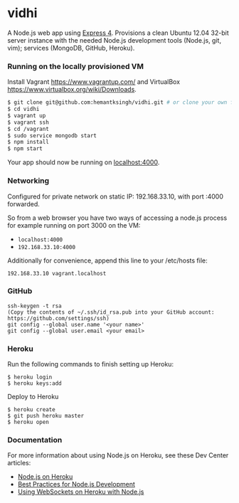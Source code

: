 # vidhi

A Node.js web app using [Express 4](http://expressjs.com/). Provisions a clean Ubuntu 12.04 32-bit server instance with the needed Node.js development tools (Node.js, git, vim); services (MongoDB, GitHub, Heroku).

### Running on the locally provisioned VM

Install Vagrant https://www.vagrantup.com/ and VirtualBox https://www.virtualbox.org/wiki/Downloads.

```sh
$ git clone git@github.com:hemantksingh/vidhi.git # or clone your own fork
$ cd vidhi
$ vagrant up
$ vagrant ssh
$ cd /vagrant
$ sudo service mongodb start
$ npm install
$ npm start
```

Your app should now be running on [localhost:4000](http://localhost:4000/).

### Networking
Configured for private network on static IP: 192.168.33.10, with port :4000 forwarded.

So from a web browser you have two ways of accessing a node.js process for example running on port 3000 on the VM:

* ```localhost:4000```
* ```192.168.33.10:4000```

Additionally for convenience, append this line to your /etc/hosts file:

```192.168.33.10 vagrant.localhost```

### GitHub

```
ssh-keygen -t rsa
(Copy the contents of ~/.ssh/id_rsa.pub into your GitHub account: https://github.com/settings/ssh)
git config --global user.name '<your name>'
git config --global user.email <your email>
```

### Heroku

Run the following commands to finish setting up Heroku:
```
$ heroku login
$ heroku keys:add
```

Deploy to Heroku
```
$ heroku create
$ git push heroku master
$ heroku open
```

### Documentation

For more information about using Node.js on Heroku, see these Dev Center articles:

- [Node.js on Heroku](https://devcenter.heroku.com/categories/nodejs)
- [Best Practices for Node.js Development](https://devcenter.heroku.com/articles/node-best-practices)
- [Using WebSockets on Heroku with Node.js](https://devcenter.heroku.com/articles/node-websockets)
